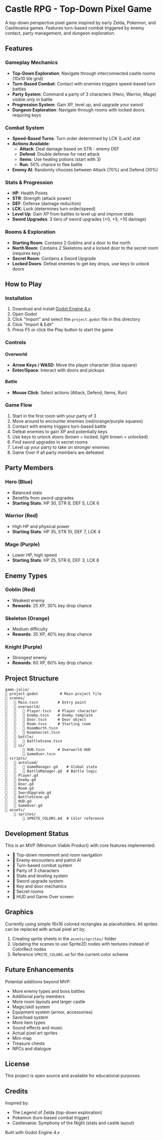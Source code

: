 # Castle RPG - Top-Down Pixel Game

A top-down perspective pixel game inspired by early Zelda, Pokemon, and Castlevania games. Features turn-based combat triggered by enemy contact, party management, and dungeon exploration.

## Features

### Gameplay Mechanics
- **Top-Down Exploration**: Navigate through interconnected castle rooms (10x10 tile grid)
- **Turn-Based Combat**: Contact with enemies triggers speed-based turn battles
- **Party System**: Command a party of 3 characters (Hero, Warrior, Mage) visible only in battle
- **Progression System**: Gain XP, level up, and upgrade your sword
- **Dungeon Exploration**: Navigate through rooms with locked doors requiring keys

### Combat System
- **Speed-Based Turns**: Turn order determined by LCK (Luck) stat
- **Actions Available**:
  - **Attack**: Deal damage based on STR - enemy DEF
  - **Defend**: Double defense for next attack
  - **Items**: Use healing potions (start with 3)
  - **Run**: 50% chance to flee battle
- **Enemy AI**: Randomly chooses between Attack (70%) and Defend (30%)

### Stats & Progression
- **HP**: Health Points
- **STR**: Strength (attack power)
- **DEF**: Defense (damage reduction)
- **LCK**: Luck (determines turn order/speed)
- **Level Up**: Gain XP from battles to level up and improve stats
- **Sword Upgrades**: 3 tiers of sword upgrades (+0, +5, +10 damage)

### Rooms & Exploration
- **Starting Room**: Contains 2 Goblins and a door to the north
- **North Room**: Contains 2 Skeletons and a locked door to the secret room (requires key)
- **Secret Room**: Contains a Sword Upgrade
- **Locked Doors**: Defeat enemies to get key drops, use keys to unlock doors

## How to Play

### Installation
1. Download and install [Godot Engine 4.x](https://godotengine.org/download)
2. Open Godot
3. Click "Import" and select the `project.godot` file in this directory
4. Click "Import & Edit"
5. Press F5 or click the Play button to start the game

### Controls
#### Overworld
- **Arrow Keys / WASD**: Move the player character (blue square)
- **Enter/Space**: Interact with doors and pickups

#### Battle
- **Mouse Click**: Select actions (Attack, Defend, Items, Run)

### Game Flow
1. Start in the first room with your party of 3
2. Move around to encounter enemies (red/orange/purple squares)
3. Contact with enemy triggers turn-based battle
4. Defeat enemies to gain XP and potentially keys
5. Use keys to unlock doors (brown = locked, light brown = unlocked)
6. Find sword upgrades in secret rooms
7. Level up your party to take on stronger enemies
8. Game Over if all party members are defeated

## Party Members

### Hero (Blue)
- Balanced stats
- Benefits from sword upgrades
- **Starting Stats**: HP 30, STR 8, DEF 5, LCK 6

### Warrior (Red)
- High HP and physical power
- **Starting Stats**: HP 35, STR 10, DEF 7, LCK 4

### Mage (Purple)
- Lower HP, high speed
- **Starting Stats**: HP 25, STR 6, DEF 3, LCK 8

## Enemy Types

### Goblin (Red)
- Weakest enemy
- **Rewards**: 25 XP, 30% key drop chance

### Skeleton (Orange)
- Medium difficulty
- **Rewards**: 35 XP, 40% key drop chance

### Knight (Purple)
- Strongest enemy
- **Rewards**: 60 XP, 60% key drop chance

## Project Structure

```
game-julio/
   project.godot          # Main project file
   scenes/
      Main.tscn         # Entry point
      overworld/
         Player.tscn   # Player character
         Enemy.tscn    # Enemy template
         Door.tscn     # Door object
         Room.tscn     # Starting room
         RoomNorth.tscn
         RoomSecret.tscn
      battle/
         BattleScene.tscn
      ui/
          HUD.tscn      # Overworld HUD
          GameOver.tscn
   scripts/
      autoload/
         GameManager.gd    # Global state
         BattleManager.gd  # Battle logic
      Player.gd
      Enemy.gd
      Door.gd
      Room.gd
      SwordUpgrade.gd
      BattleScene.gd
      HUD.gd
      GameOver.gd
   assets/
       sprites/
           SPRITE_COLORS.md  # Color reference
```

## Development Status

This is an MVP (Minimum Viable Product) with core features implemented:
-  Top-down movement and room navigation
-  Enemy encounters and patrol AI
-  Turn-based combat system
-  Party of 3 characters
-  Stats and leveling system
-  Sword upgrade system
-  Key and door mechanics
-  Secret rooms
-  HUD and Game Over screen

## Graphics

Currently using simple 16x16 colored rectangles as placeholders. All sprites can be replaced with actual pixel art by:
1. Creating sprite sheets in the `assets/sprites/` folder
2. Updating the scenes to use Sprite2D nodes with textures instead of ColorRect nodes
3. Reference `SPRITE_COLORS.md` for the current color scheme

## Future Enhancements

Potential additions beyond MVP:
- More enemy types and boss battles
- Additional party members
- More room layouts and larger castle
- Magic/skill system
- Equipment system (armor, accessories)
- Save/load system
- More item types
- Sound effects and music
- Actual pixel art sprites
- Mini-map
- Treasure chests
- NPCs and dialogue

## License

This project is open source and available for educational purposes.

## Credits

Inspired by:
- The Legend of Zelda (top-down exploration)
- Pokemon (turn-based combat trigger)
- Castlevania: Symphony of the Night (stats and castle layout)

Built with Godot Engine 4.x
